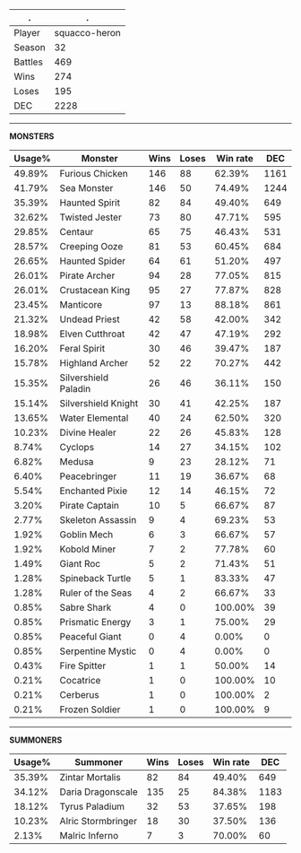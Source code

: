 .|.
|-|-
Player|squacco-heron
Season|32
Battles|469
Wins|274
Loses|195
DEC|2228

---
**MONSTERS**

Usage%|Monster|Wins|Loses|Win rate|DEC|
-|-|-|-|-|-|
49.89%|Furious Chicken|146|88|62.39%|1161|
41.79%|Sea Monster|146|50|74.49%|1244|
35.39%|Haunted Spirit|82|84|49.40%|649|
32.62%|Twisted Jester|73|80|47.71%|595|
29.85%|Centaur|65|75|46.43%|531|
28.57%|Creeping Ooze|81|53|60.45%|684|
26.65%|Haunted Spider|64|61|51.20%|497|
26.01%|Pirate Archer|94|28|77.05%|815|
26.01%|Crustacean King|95|27|77.87%|828|
23.45%|Manticore|97|13|88.18%|861|
21.32%|Undead Priest|42|58|42.00%|342|
18.98%|Elven Cutthroat|42|47|47.19%|292|
16.20%|Feral Spirit|30|46|39.47%|187|
15.78%|Highland Archer|52|22|70.27%|442|
15.35%|Silvershield Paladin|26|46|36.11%|150|
15.14%|Silvershield Knight|30|41|42.25%|187|
13.65%|Water Elemental|40|24|62.50%|320|
10.23%|Divine Healer|22|26|45.83%|128|
8.74%|Cyclops|14|27|34.15%|102|
6.82%|Medusa|9|23|28.12%|71|
6.40%|Peacebringer|11|19|36.67%|68|
5.54%|Enchanted Pixie|12|14|46.15%|72|
3.20%|Pirate Captain|10|5|66.67%|87|
2.77%|Skeleton Assassin|9|4|69.23%|53|
1.92%|Goblin Mech|6|3|66.67%|57|
1.92%|Kobold Miner|7|2|77.78%|60|
1.49%|Giant Roc|5|2|71.43%|51|
1.28%|Spineback Turtle|5|1|83.33%|47|
1.28%|Ruler of the Seas|4|2|66.67%|33|
0.85%|Sabre Shark|4|0|100.00%|39|
0.85%|Prismatic Energy|3|1|75.00%|29|
0.85%|Peaceful Giant|0|4|0.00%|0|
0.85%|Serpentine Mystic|0|4|0.00%|0|
0.43%|Fire Spitter|1|1|50.00%|14|
0.21%|Cocatrice|1|0|100.00%|10|
0.21%|Cerberus|1|0|100.00%|2|
0.21%|Frozen Soldier|1|0|100.00%|9|

---
**SUMMONERS**

Usage%|Summoner|Wins|Loses|Win rate|DEC|
-|-|-|-|-|-|
35.39%|Zintar Mortalis|82|84|49.40%|649|
34.12%|Daria Dragonscale|135|25|84.38%|1183|
18.12%|Tyrus Paladium|32|53|37.65%|198|
10.23%|Alric Stormbringer|18|30|37.50%|136|
2.13%|Malric Inferno|7|3|70.00%|60|
